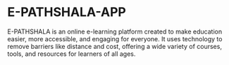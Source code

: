 # E-PATHSHALA-APP
E-PATHSHALA is an online e-learning platform created to make education easier, more accessible, and engaging for everyone. It uses technology to remove barriers like distance and cost, offering a wide variety of courses, tools, and resources for learners of all ages. 
